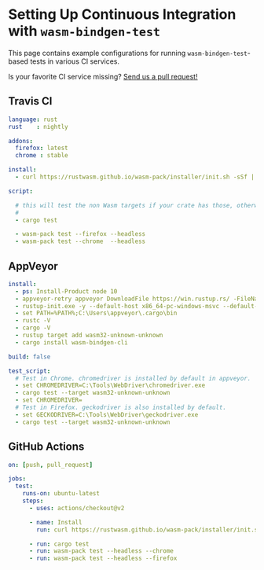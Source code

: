 # Setting Up Continuous Integration with `wasm-bindgen-test`

This page contains example configurations for running `wasm-bindgen-test`-based
tests in various CI services.

Is your favorite CI service missing? [Send us a pull
request!](https://github.com/wasm-bindgen/wasm-bindgen)

## Travis CI

```yaml
language: rust
rust    : nightly

addons:
  firefox: latest
  chrome : stable

install:
  - curl https://rustwasm.github.io/wasm-pack/installer/init.sh -sSf | sh

script:

  # this will test the non Wasm targets if your crate has those, otherwise remove this line.
  #
  - cargo test

  - wasm-pack test --firefox --headless
  - wasm-pack test --chrome  --headless
```

## AppVeyor

```yaml
install:
  - ps: Install-Product node 10
  - appveyor-retry appveyor DownloadFile https://win.rustup.rs/ -FileName rustup-init.exe
  - rustup-init.exe -y --default-host x86_64-pc-windows-msvc --default-toolchain nightly
  - set PATH=%PATH%;C:\Users\appveyor\.cargo\bin
  - rustc -V
  - cargo -V
  - rustup target add wasm32-unknown-unknown
  - cargo install wasm-bindgen-cli

build: false

test_script:
  # Test in Chrome. chromedriver is installed by default in appveyor.
  - set CHROMEDRIVER=C:\Tools\WebDriver\chromedriver.exe
  - cargo test --target wasm32-unknown-unknown
  - set CHROMEDRIVER=
  # Test in Firefox. geckodriver is also installed by default.
  - set GECKODRIVER=C:\Tools\WebDriver\geckodriver.exe
  - cargo test --target wasm32-unknown-unknown
```

## GitHub Actions

```yaml
on: [push, pull_request]

jobs:
  test:
    runs-on: ubuntu-latest
    steps:
      - uses: actions/checkout@v2

      - name: Install
        run: curl https://rustwasm.github.io/wasm-pack/installer/init.sh -sSf | sh

      - run: cargo test
      - run: wasm-pack test --headless --chrome
      - run: wasm-pack test --headless --firefox
```
